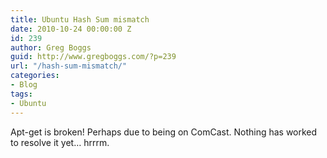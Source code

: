 ```yaml
---
title: Ubuntu Hash Sum mismatch
date: 2010-10-24 00:00:00 Z
id: 239
author: Greg Boggs
guid: http://www.gregboggs.com/?p=239
url: "/hash-sum-mismatch/"
categories:
- Blog
tags:
- Ubuntu
---
```


Apt-get is broken! Perhaps due to being on ComCast. Nothing has worked to resolve it yet&#8230; hrrrm.